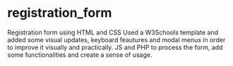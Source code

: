 # registration_form
Registration form using HTML and CSS
Used a W3Schools template and added some visual updates, keyboard feautures and modal menus
in order to improve it visually and practically. JS and PHP to process the form, add some
functionalities and create a sense of usage.
